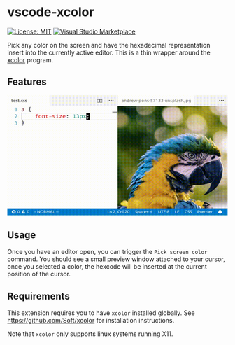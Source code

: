 # vscode-xcolor

[![License: MIT](https://img.shields.io/badge/License-MIT-green.svg)](https://opensource.org/licenses/MIT)
[![Visual Studio Marketplace](https://img.shields.io/vscode-marketplace/v/squiddy.vscode-xcolor.svg)](https://marketplace.visualstudio.com/items?itemName=squiddy.vscode-xcolor)

Pick any color on the screen and have the hexadecimal representation insert
into the currently active editor. This is a thin wrapper around the
[xcolor](https://github.com/Soft/xcolor) program.

## Features

![Demo animation](extras/demo.gif)

## Usage

Once you have an editor open, you can trigger the `Pick screen color`
command. You should see a small preview window attached to your cursor, once
you selected a color, the hexcode will be inserted at the current position of
the cursor.

## Requirements

This extension requires you to have `xcolor` installed globally. See
https://github.com/Soft/xcolor for installation instructions.

Note that `xcolor` only supports linux systems running X11.